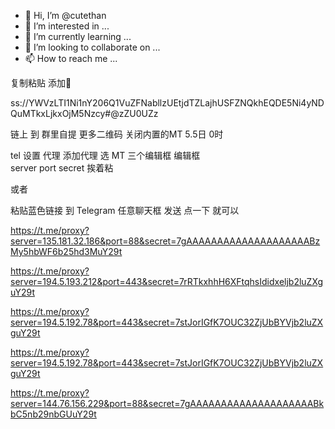 - 👋 Hi, I’m @cutethan
- 👀 I’m interested in ...
- 🌱 I’m currently learning ...
- 💞️ I’m looking to collaborate on ...
- 📫 How to reach me ...

<!---
cutethan/cutethan is a ✨ special ✨ repository because its `README.md` (this file) appears on your GitHub profile.
You can click the Preview link to take a look at your changes.
--->

复制粘贴 添加🚀

ss://YWVzLTI1Ni1nY206Q1VuZFNabllzUEtjdTZLajhUSFZNQkhEQDE5Ni4yNDQuMTkxLjkxOjM5Nzcy#@zZU0UZz

链上 到 群里自提 更多二维码 关闭内置的MT
5.5日 0时

tel 设置 代理 添加代理 选 MT 
三个编辑框 编辑框  
server port secret 挨着粘





或者

粘贴蓝色链接 到 Telegram 任意聊天框 发送 点一下 就可以

https://t.me/proxy?server=135.181.32.186&port=88&secret=7gAAAAAAAAAAAAAAAAAAAABzMy5hbWF6b25hd3MuY29t

https://t.me/proxy?server=194.5.193.212&port=443&secret=7rRTkxhhH6XFtqhsIdidxeljb2luZXguY29t

https://t.me/proxy?server=194.5.192.78&port=443&secret=7stJorIGfK7OUC32ZjUbBYVjb2luZXguY29t

https://t.me/proxy?server=194.5.192.78&port=443&secret=7stJorIGfK7OUC32ZjUbBYVjb2luZXguY29t

https://t.me/proxy?server=144.76.156.229&port=88&secret=7gAAAAAAAAAAAAAAAAAAAABkbC5nb29nbGUuY29t





